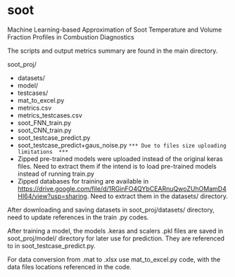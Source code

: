 # soot
Machine Learning-based Approximation of Soot Temperature and Volume Fraction Profiles in Combustion Diagnostics

The scripts and output metrics summary are found in the main directory.

soot_proj/
- datasets/
- model/
- testcases/
- mat_to_excel.py
- metrics.csv
- metrics_testcases.csv
- soot_FNN_train.py
- soot_CNN_train.py
- soot_testcase_predict.py
- soot_testcase_predict+gaus_noise.py
`*** Due to files size uploading limitations  ***`
- Zipped pre-trained models were uploaded instead of the original keras files. Need to extract them if the intend is to load pre-trained models instead of running train.py
- Zipped databases for training are available in https://drive.google.com/file/d/1RGinFO4QYbCEARnuQwoZUhOMamD4HI64/view?usp=sharing. Need to extract them in the datasets/ directory.

After downloading and saving datasets in soot_proj/datasets/ directory, need to update references in the train .py codes.

After training a model, the models .keras and scalers .pkl files are saved in soot_proj/model/ directory for later use for prediction. They are referenced to in soot_testcase_predict.py.

For data conversion from .mat to .xlsx use mat_to_excel.py code, with the data files locations referenced in the code.
